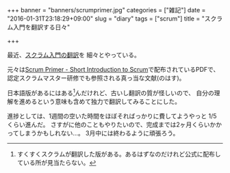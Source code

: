 +++
banner = "banners/scrumprimer.jpg"
categories = ["雑記"]
date = "2016-01-31T23:18:29+09:00"
slug = "diary"
tags = ["scrum"]
title = "スクラム入門を翻訳する日々"

+++

最近、[スクラム入門の翻訳](https://www.gitbook.com/book/yewton/scrumprimer/details)を
細々とやっている。

元々は[Scrum Primer - Short Introduction to Scrum](https://www.scrumprimer.org/)で配布されているPDFで、
認定スクラムマスター研修でも参照される真っ当な文献(のはす)。

日本語版があるにはある[^1]んだけれど、古いし翻訳の質が怪しいので、
自分の理解を進めるという意味も含めて独力で翻訳してみることにした。

進捗としては、1週間の空いた時間をほぼそればっかりに費してようやっと 1/5 くらい進んだ。
さすがに他のこともやりたいので、完成までは2ヶ月くらいかかってしまうかもしれない…。
3月中には終わるように頑張ろう。

[^1]: すくすくスクラムが翻訳した版がある。あるはずなのだけれど公式に配布している所が見当たらない。
